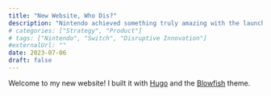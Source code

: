```yaml
---
title: "New Website, Who Dis?"
description: "Nintendo achieved something truly amazing with the launch of the Switch. It was able to disrupt itself and the entire gaming industry while saving itself from doom. How exactly was Nintendo able to do it and what comes next in that story?"
# categories: ["Strategy", "Product"]
# tags: ["Nintendo", "Switch", "Disruptive Innovation"]
#externalUrl: ""
date: 2023-07-06
draft: false
---
```


Welcome to my new website! I built it with [Hugo](https://gohugo.io/) and the [Blowfish](https://blowfish.page/) theme.

